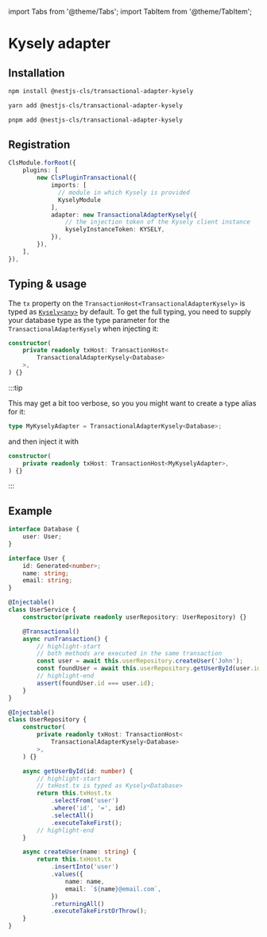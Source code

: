 import Tabs from '@theme/Tabs';
import TabItem from '@theme/TabItem';

# Kysely adapter

## Installation

<Tabs>
<TabItem value="npm" label="npm" default>

```bash
npm install @nestjs-cls/transactional-adapter-kysely
```

</TabItem>
<TabItem value="yarn" label="yarn">

```bash
yarn add @nestjs-cls/transactional-adapter-kysely
```

</TabItem>
<TabItem value="pnpm" label="pnpm">

```bash
pnpm add @nestjs-cls/transactional-adapter-kysely
```

</TabItem>
</Tabs>

## Registration

```ts
ClsModule.forRoot({
    plugins: [
        new ClsPluginTransactional({
            imports: [
              // module in which Kysely is provided
              KyselyModule
            ],
            adapter: new TransactionalAdapterKysely({
                // the injection token of the Kysely client instance
                kyselyInstanceToken: KYSELY,
            }),
        }),
    ],
}),
```

## Typing & usage

The `tx` property on the `TransactionHost<TransactionalAdapterKysely>` is typed as [`Kysely<any>`](https://kysely-org.github.io/kysely-apidoc/classes/Kysely.html) by default. To get the full typing, you need to supply your database type as the type parameter for the `TransactionalAdapterKysely` when injecting it:

```ts
constructor(
    private readonly txHost: TransactionHost<
        TransactionalAdapterKysely<Database>
    >,
) {}
```

:::tip

This may get a bit too verbose, so you you might want to create a type alias for it:

```ts
type MyKyselyAdapter = TransactionalAdapterKysely<Database>;
```

and then inject it with

```ts
constructor(
    private readonly txHost: TransactionHost<MyKyselyAdapter>,
) {}
```

:::

## Example

```ts title="database.type.ts"
interface Database {
    user: User;
}

interface User {
    id: Generated<number>;
    name: string;
    email: string;
}
```

```ts title="user.service.ts"
@Injectable()
class UserService {
    constructor(private readonly userRepository: UserRepository) {}

    @Transactional()
    async runTransaction() {
        // highlight-start
        // both methods are executed in the same transaction
        const user = await this.userRepository.createUser('John');
        const foundUser = await this.userRepository.getUserById(user.id);
        // highlight-end
        assert(foundUser.id === user.id);
    }
}
```

```ts title="user.repository.ts"
@Injectable()
class UserRepository {
    constructor(
        private readonly txHost: TransactionHost<
            TransactionalAdapterKysely<Database>
        >,
    ) {}

    async getUserById(id: number) {
        // highlight-start
        // txHost.tx is typed as Kysely<Database>
        return this.txHost.tx
            .selectFrom('user')
            .where('id', '=', id)
            .selectAll()
            .executeTakeFirst();
        // highlight-end
    }

    async createUser(name: string) {
        return this.txHost.tx
            .insertInto('user')
            .values({
                name: name,
                email: `${name}@email.com`,
            })
            .returningAll()
            .executeTakeFirstOrThrow();
    }
}
```
